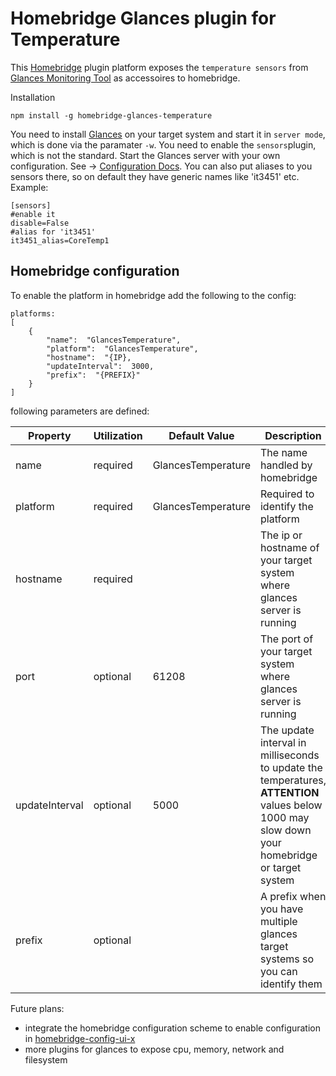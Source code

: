 # Homebridge Glances plugin for Temperature

This [Homebridge](https://homebridge.io/) plugin platform exposes the `temperature sensors` from  [Glances Monitoring Tool](https://github.com/nicolargo/glances) as accessoires to homebridge.

Installation
```
npm install -g homebridge-glances-temperature
```

You need to install [Glances](https://github.com/nicolargo/glances) on your target system and start it in `server mode`, which is done via the paramater `-w`. You need to enable the `sensors`plugin, which is not the standard. Start the Glances server with your own configuration. See -> [Configuration Docs](https://glances.readthedocs.io/en/stable/config.html).
You can also put aliases to you sensors there, so on default they have generic names like 'it3451' etc. 
Example: 

```
[sensors]
#enable it
disable=False 
#alias for 'it3451'
it3451_alias=CoreTemp1
```

## Homebridge configuration
To enable the platform in homebridge add the following to the config:

```
platforms:
[
	{
		"name":  "GlancesTemperature",
		"platform":  "GlancesTemperature",
		"hostname":  "{IP},
		"updateInterval":  3000,
		"prefix":  "{PREFIX}"
	}
]
```

following parameters are defined:

| Property | Utilization | Default Value | Description 
|--|--|--|--|
| name | required | GlancesTemperature | The name handled by homebridge |
|platform|required|GlancesTemperature|Required to identify the platform|
|hostname|required||The ip or hostname of your target system where  glances server is running|
|port|optional|61208|The port of your target system where glances server is running|
|updateInterval|optional|5000|The update interval in milliseconds to update the temperatures, **ATTENTION** values below 1000 may slow down your homebridge or target system|
|prefix|optional||A prefix when you have multiple glances target systems so you can identify them|

Future plans:

- integrate the homebridge configuration scheme to enable configuration in [homebridge-config-ui-x](https://www.npmjs.com/package/homebridge-config-ui-x)
- more plugins for glances to expose cpu, memory, network and filesystem
